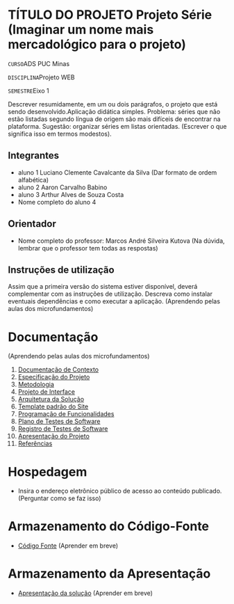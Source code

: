 # TÍTULO DO PROJETO Projeto Série (Imaginar um nome mais mercadológico para o projeto)

`CURSO`ADS PUC Minas

`DISCIPLINA`Projeto WEB

`SEMESTRE`Eixo 1

Descrever resumidamente, em um ou dois parágrafos, o projeto que está sendo desenvolvido.Aplicação didática simples. Problema: séries que não estão listadas segundo língua de origem são mais difíceis de encontrar na plataforma. Sugestão: organizar séries em listas orientadas. (Escrever o que significa isso em termos modestos).

## Integrantes

* aluno 1 Luciano Clemente Cavalcante da Silva (Dar formato de ordem alfabética)
* aluno 2 Aaron Carvalho Babino
* aluno 3 Arthur Alves de Souza Costa
* Nome completo do aluno 4

## Orientador

* Nome completo do professor: Marcos André Silveira Kutova (Na dúvida, lembrar que o professor tem todas as respostas)

## Instruções de utilização

Assim que a primeira versão do sistema estiver disponível, deverá complementar com as instruções de utilização. Descreva como instalar eventuais dependências e como executar a aplicação. (Aprendendo pelas aulas dos microfundamentos)

# Documentação
(Aprendendo pelas aulas dos microfundamentos)
<ol>
<li><a href="docs/01-Documentação de Contexto.md"> Documentação de Contexto</a></li>
<li><a href="docs/02-Especificação do Projeto.md"> Especificação do Projeto</a></li>
<li><a href="docs/03-Metodologia.md"> Metodologia</a></li>
<li><a href="docs/04-Projeto de Interface.md"> Projeto de Interface</a></li>
<li><a href="docs/05-Arquitetura da Solução.md"> Arquitetura da Solução</a></li>
<li><a href="docs/06-Template padrão do Site.md"> Template padrão do Site</a></li>
<li><a href="docs/07-Programação de Funcionalidades.md"> Programação de Funcionalidades</a></li>
<li><a href="docs/08-Plano de Testes de Software.md"> Plano de Testes de Software</a></li>
<li><a href="docs/09-Registro de Testes de Software.md"> Registro de Testes de Software</a></li>
<li><a href="docs/10-Apresentação do Projeto.md"> Apresentação do Projeto</a></li>
<li><a href="docs/11-Referências.md"> Referências</a></li>
</ol>

# Hospedagem

* Insira o endereço eletrônico público de acesso ao conteúdo publicado. (Perguntar como se faz isso)

# Armazenamento do Código-Fonte

* <a href="src/README.md">Código Fonte</a> (Aprender em breve)

# Armazenamento da Apresentação

* <a href="presentation/README.md">Apresentação da solução</a> (Aprender em breve)
